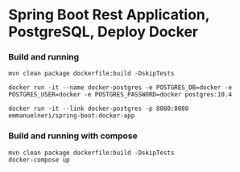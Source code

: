 # Spring Boot Rest Application, PostgreSQL, Deploy Docker


### Build and running 

```
mvn clean package dockerfile:build -DskipTests

docker run -it --name docker-postgres -e POSTGRES_DB=docker -e POSTGRES_USER=docker -e POSTGRES_PASSWORD=docker postgres:10.4

docker run -it --link docker-postgres -p 8080:8080 emmanuelneri/spring-boot-docker-app
```

### Build and running with compose

```
mvn clean package dockerfile:build -DskipTests
docker-compose up
```